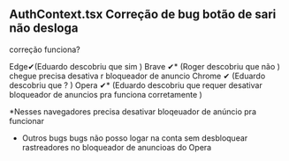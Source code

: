 ## AuthContext.tsx  Correção de bug botão de sari não desloga

correção funciona?

Edge✔(Eduardo descobriu que sim )
Brave ✔* (Roger descobriu que não ) chegue precisa desativa r bloqueador de anuncio
Chrome ✔ (Eduardo descobriu que ? )
Opera  ✔* (Eduardo descobriu que requer desativar 
bloqueador de anuncios pra funciona corretamente )

*Nesses navegadores precisa  desativar bloqeuador de anúncio pra funcionar


- Outros bugs 
bugs não posso logar na conta sem desbloquear rastreadores no bloqueador de anuncioas do Opera
